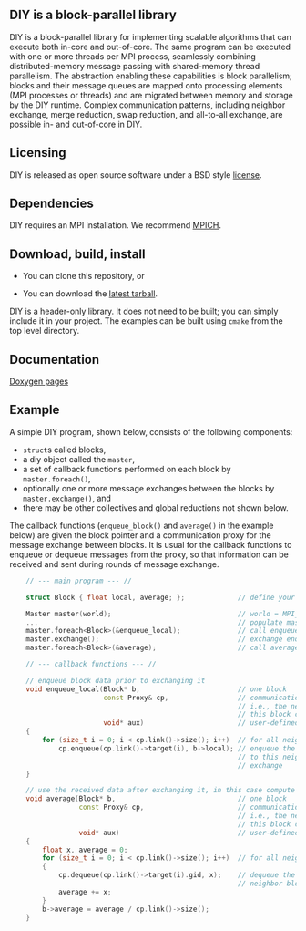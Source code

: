 ## DIY is a block-parallel library

DIY is a block-parallel library for implementing scalable algorithms that can execute both
in-core and out-of-core. The same program can be executed with one or more threads per MPI
process, seamlessly combining distributed-memory message passing with shared-memory thread
parallelism.  The abstraction enabling these capabilities is block parallelism; blocks
and their message queues are mapped onto processing elements (MPI processes or threads) and are
migrated between memory and storage by the DIY runtime. Complex communication patterns,
including neighbor exchange, merge reduction, swap reduction, and all-to-all exchange, are
possible in- and out-of-core in DIY.

## Licensing

DIY is released as open source software under a BSD style [license](./LICENSE.txt).

## Dependencies

DIY requires an MPI installation. We recommend [MPICH](http://www.mpich.org/).

## Download, build, install

- You can clone this repository, or

- You can download the [latest tarball](https://github.com/diatomic/diy2/archive/master.tar.gz).


DIY is a header-only library. It does not need to be built; you can simply
include it in your project. The examples can be built using `cmake` from the
top level directory.

## Documentation

[Doxygen pages](https://diatomic.github.io/diy)

## Example

A simple DIY program, shown below, consists of the following components:

- `struct`s called blocks,
- a diy object called the `master`,
- a set of callback functions performed on each block by `master.foreach()`,
- optionally one or more message exchanges between the blocks by `master.exchange()`, and
- there may be other collectives and global reductions not shown below.

The callback functions (`enqueue_block()` and `average()` in the example below) are given the block
pointer and a communication proxy for the message exchange between blocks. It is usual for the
callback functions to enqueue or dequeue messages from the proxy, so that information can be
received and sent during rounds of message exchange.

```cpp
    // --- main program --- //

    struct Block { float local, average; };             // define your block structure

    Master master(world);                               // world = MPI_Comm
    ...                                                 // populate master with blocks
    master.foreach<Block>(&enqueue_local);              // call enqueue_local() for each block
    master.exchange();                                  // exchange enqueued data between blocks
    master.foreach<Block>(&average);                    // call average() for each block

    // --- callback functions --- //

    // enqueue block data prior to exchanging it
    void enqueue_local(Block* b,                        // one block
                       const Proxy& cp,                 // communication proxy
                                                        // i.e., the neighbor blocks with which
                                                        // this block communicates
                       void* aux)                       // user-defined additional arguments
    {
        for (size_t i = 0; i < cp.link()->size(); i++)  // for all neighbor blocks
            cp.enqueue(cp.link()->target(i), b->local); // enqueue the data to be sent
                                                        // to this neighbor block in the next
                                                        // exchange
    }

    // use the received data after exchanging it, in this case compute its average
    void average(Block* b,                              // one block
                 const Proxy& cp,                       // communication proxy
                                                        // i.e., the neighbor blocks with which
                                                        // this block communicates
                 void* aux)                             // user-defined additional arguments
    {
        float x, average = 0;
        for (size_t i = 0; i < cp.link()->size(); i++)  // for all neighbor blocks
        {
            cp.dequeue(cp.link()->target(i).gid, x);    // dequeue the data received from this
                                                        // neighbor block in the last exchange
            average += x;
        }
        b->average = average / cp.link()->size();
    }
```
